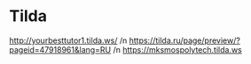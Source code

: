 # Tilda
http://yourbesttutor1.tilda.ws/    /n
https://tilda.ru/page/preview/?pageid=47918961&lang=RU     /n
https://mksmospolytech.tilda.ws
